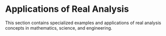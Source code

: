 # Applications of Real Analysis

This section contains specialized examples and applications of real analysis concepts in mathematics, science, and engineering.